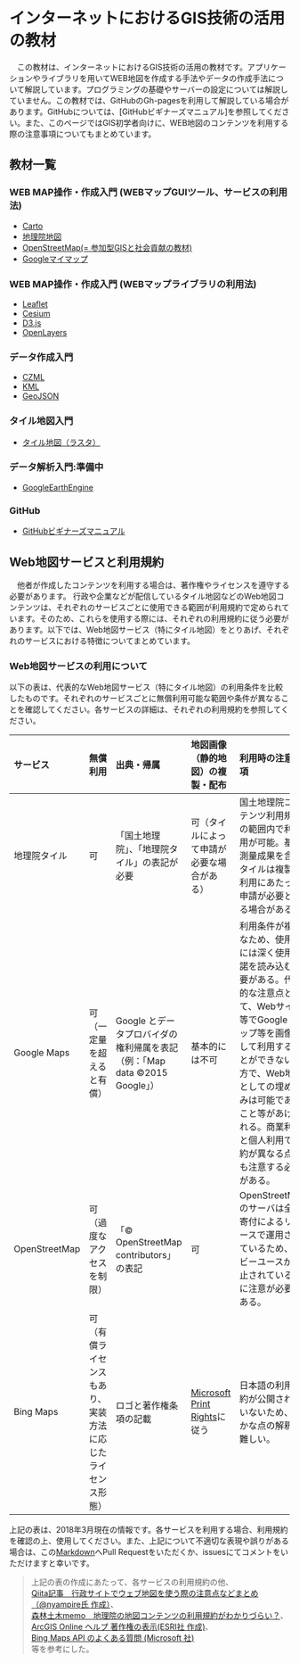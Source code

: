 # インターネットにおけるGIS技術の活用の教材
　この教材は、インターネットにおけるGIS技術の活用の教材です。アプリケーションやライブラリを用いてWEB地図を作成する手法やデータの作成手法について解説しています。プログラミングの基礎やサーバーの設定については解説していません。この教材では、GitHubのGh-pagesを利用して解説している場合があります。GitHubについては、[GitHubビギナーズマニュアル]を参照してください。また、このページではGIS初学者向けに、WEB地図のコンテンツを利用する際の注意事項についてもまとめています。

## 教材一覧

### WEB MAP操作・作成入門 (WEBマップGUIツール、サービスの利用法)
- [Carto](./CartoDB/Carto.md#Carto)
- [地理院地図](./地理院地図/地理院地図.md)
- [OpenStreetMap(= 参加型GISと社会貢献の教材)](../26_参加型GISと社会貢献/26_参加型GISと社会貢献.md)
- [Googleマイマップ](./Googleマイマップ/Googleマイマップ.md)

### WEB MAP操作・作成入門 (WEBマップライブラリの利用法)
- [Leaflet](./Leaflet/Leaflet.md)
- [Cesium](./Cesium/Cesium.md)
- [D3.js](./D3.js/D3.js.md)
- [OpenLayers](./OpenLayers/OpenLayers.md)

### データ作成入門
- [CZML](./CZML/CZML.md)
- [KML](./KML/KML.md)
- [GeoJSON](./GeoJSON/GeoJSON.md)

### タイル地図入門
- [タイル地図（ラスタ）](./rastertile/rastertile.md)

### データ解析入門:準備中
- [GoogleEarthEngine](#)

### GitHub
- [GitHubビギナーズマニュアル](./GitHubビギナーズマニュアル/GitHubビギナーズマニュアル.md)

## Web地図サービスと利用規約
　他者が作成したコンテンツを利用する場合は、著作権やライセンスを遵守する必要があります。
行政や企業などが配信しているタイル地図などのWeb地図コンテンツは、それぞれのサービスごとに使用できる範囲が利用規約で定められています。そのため、これらを使用する際には、それぞれの利用規約に従う必要があります。以下では、Web地図サービス（特にタイル地図）をとりあげ、それぞれのサービスにおける特徴についてまとめています。

### Web地図サービスの利用について
以下の表は、代表的なWeb地図サービス（特にタイル地図）の利用条件を比較したものです。それぞれのサービスごとに無償利用可能な範囲や条件が異なることを確認してください。各サービスの詳細は、それぞれの利用規約を参照してください。

|サービス|無償利用|出典・帰属|地図画像（静的地図）の複製・配布|利用時の注意事項|詳細(URL)|
|:---|:---|:---|:---|:---|:---|
|地理院タイル|可|「国土地理院」、「地理院タイル」の表記が必要|可（タイルによって申請が必要な場合がある）|国土地理院コンテンツ利用規約の範囲内で利活用が可能。基本測量成果を含むタイルは複製、利用にあたって申請が必要となる場合がある。|[地理院タイルのご利用について](https://maps.gsi.go.jp/help/use.html)|
|Google Maps|可（一定量を超えると有償）|Google とデータプロバイダの権利帰属を表記（例：「Map data ©2015 Google」）|基本的には不可|利用条件が複雑なため、使用時には深く使用許諾を読み込む必要がある。代表的な注意点として、Webサイト等でGoogle マップ等を画像として利用することができない一方で、Web地図としての埋め込みは可能であること等があげられる。商業利用と個人利用で制約が異なる点にも注意する必要がある。|[Google マップ、Google Earth、ストリートビューの使用](https://www.google.co.jp/intl/ja/permissions/geoguidelines.html)|
|OpenStreetMap|可（過度なアクセスを制限）|「© OpenStreetMap contributors」の表記|可|OpenStreetMapのサーバは全て寄付によるリソースで運用されているため、ヘビーユースが禁止されている点に注意が必要である。|[JA:タイル利用規約](https://wiki.openstreetmap.org/wiki/JA:タイル利用規約)|
|Bing Maps|可（有償ライセンスもあり、実装方法に応じたライセンス形態）|ロゴと著作権条項の記載|[Microsoft Print Rights](https://www.microsoft.com/en-us/maps/product/print-rights)に従う|日本語の利用規約が公開されていないため、細かな点の解釈が難しい。|[Microsoft® Bing™ Maps Platform APIs' Terms Of Use](https://www.microsoft.com/en-us/maps/product)|


上記の表は、2018年3月現在の情報です。各サービスを利用する場合、利用規約を確認の上、使用してください。また、上記について不適切な表現や誤りがある場合は、この[Markdown](https://github.com/gis-oer/gis-oer/blob/master/GISオープン教材/インターネットの活用/rastertile/rastertile.md)へPull Requestをいただくか、issuesにてコメントをいただけますと幸いです。

> 上記の表の作成にあたって、各サービスの利用規約の他、  
[Qiita記事　行政サイトでウェブ地図を使う際の注意点などまとめ（@nyampire氏 作成）](https://qiita.com/nyampire/items/5fd06107f25bc12a526f)、  
[森林土木memo　地理院の地図コンテンツの利用規約がわかりづらい？](http://koutochas.seesaa.net/article/422316884.html)、  
[ArcGIS Online ヘルプ 著作権の表示(ESRI社 作成)](http://doc.arcgis.com/ja/arcgis-online/reference/display-copyrights.htm)、  
[Bing Maps API のよくある質問 (Microsoft 社)](https://www.xlsoft.com/jp/products/bing_maps/faq.html)  
等を参考にした。
